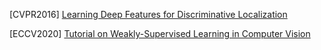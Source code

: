 [CVPR2016] [Learning Deep Features for Discriminative Localization](http://cnnlocalization.csail.mit.edu/Zhou_Learning_Deep_Features_CVPR_2016_paper.pdf)

[ECCV2020] [Tutorial on Weakly-Supervised Learning in Computer Vision](https://hbilen.github.io/wsl-eccv20.github.io/)
